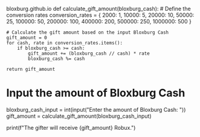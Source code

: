 bloxburg.github.io
def calculate_gift_amount(bloxburg_cash):
    # Define the conversion rates
    conversion_rates = {
        2000: 1,
        10000: 5,
        20000: 10,
        50000: 25,
        100000: 50,
        200000: 100,
        400000: 200,
        500000: 250,
        1000000: 500
    }

    # Calculate the gift amount based on the input Bloxburg Cash
    gift_amount = 0
    for cash, rate in conversion_rates.items():
        if bloxburg_cash >= cash:
            gift_amount += (bloxburg_cash // cash) * rate
            bloxburg_cash %= cash

    return gift_amount

# Input the amount of Bloxburg Cash
bloxburg_cash_input = int(input("Enter the amount of Bloxburg Cash: "))
gift_amount = calculate_gift_amount(bloxburg_cash_input)

print(f"The gifter will receive {gift_amount} Robux.")

